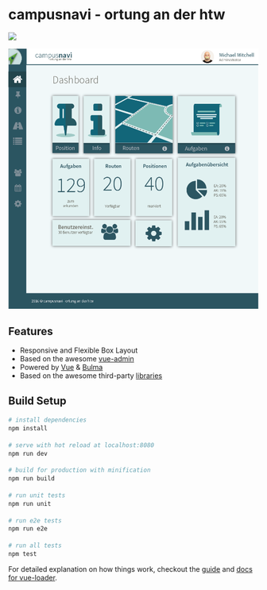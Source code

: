 # campusnavi - ortung an der htw
![](https://img.shields.io/badge/license-MIT-blue.svg)


![](screenshots/campusnavi-backend-pages.png)

## Features

* Responsive and Flexible Box Layout
* Based on the awesome [vue-admin][]
* Powered by [Vue][] & [Bulma][]
* Based on the awesome third-party [libraries](doc/dependencies.md)

## Build Setup

``` bash
# install dependencies
npm install

# serve with hot reload at localhost:8080
npm run dev

# build for production with minification
npm run build

# run unit tests
npm run unit

# run e2e tests
npm run e2e

# run all tests
npm test
```

For detailed explanation on how things work, checkout the [guide](http://vuejs-templates.github.io/webpack/) and [docs for vue-loader](http://vuejs.github.io/vue-loader).


[Vue]: http://vuejs.org
[Bulma]: http://bulma.io
[vue-admin]: https://github.com/fundon/vue-admin
